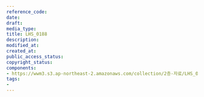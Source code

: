 ```yaml
---
reference_code: 
date: 
draft: 
media_type: 
title: LHS_0188
description: 
modified_at: 
created_at: 
public_access_status: 
copyright_status: 
components:
- https://wwm3.s3.ap-northeast-2.amazonaws.com/collection/2층-자료/LHS_0188.jpg
tags:
- 
---
```

